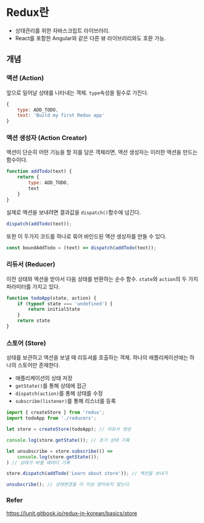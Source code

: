 # Redux란

- 상태관리를 위한 자바스크립트 라이브러리. 
- React를 포함한 Angular와 같은 다른 뷰 라이브러리와도 호환 가능.



## 개념

### 액션 (Action)

앞으로 일어날 상태를 나타내는 객체. `type`속성을 필수로 가진다.

```javascript
{
    type: ADD_TODO,
    text: 'Build my first Redux app'
}
```



### 액션 생성자 (Action Creator)

액션이 단순히 어떤 기능을 할 지를 담은 객체라면, 액션 생성자는 이러한 액션을 만드는 함수이다.

```javascript
function addTodo(text) {
    return {
        type: ADD_TODO,
        text
    }
}
```

실제로 액션을 보내려면 결과값을 `dispatch()`함수에 넘긴다.

```javascript
dispatch(addTodo(text));
```

또한 이 두가지 코드를 하나로 묶어 바인드된 액션 생상자를 만들 수 있다.

```javascript
const boundAddTodo = (text) => dispatch(addTodo(text));
```



### 리듀서 (Reducer)

이전 상태와 액션을 받아서 다음 상태를 반환하는 순수 함수. `state`와 `action`의 두 가지 파라미터를 가지고 있다.

```javascript
function todoApp(state, action) {
    if (typeof state === 'undefined') {
    	return initialState
  	}
    return state
}
```



### 스토어 (Store)

상태를 보관하고 액션을 보낼 때 리듀셔를 호출하는 객체. 하나의 애플리케이션에는 하나의 스토어만 존재한다.

- 애플리케이션의 상태 저장
- `getState()`를 통해 상태에 접근
- `dispatch(action)`를 통해 상태를 수정
- `subscribe(listener)`를 통해 리스너를 등록

```javascript
import { createStore } from 'redux';
import todoApp from './reducers';

let store = createStore(todoApp); // 리듀서 생성

console.log(store.getState()); // 초기 상태 기록

let unsubscribe = store.subscribe(() => 
	console.log(store.getState());
) // 상태가 바뀔 때마다 기록

store.dispatch(addTodo('Learn about store')); // 액션을 보내기

unsubscribe(); // 상태변경을 더 이상 받아보지 않는다.
```









### Refer

<https://lunit.gitbook.io/redux-in-korean/basics/store>